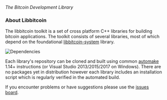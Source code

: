 *The Bitcoin Development Library*

### About Libbitcoin

The libbitcoin toolkit is a set of cross platform C++ libraries for building bitcoin applications. The toolkit consists of several libraries, most of which depend on the foundational [libbitcoin-system](https://github.com/libbitcoin/libbitcoin-system) library. 

![Dependencies](https://raw.githubusercontent.com/libbitcoin/libbitcoin-build/master/img/dependencies.png)

Each library's repository can be cloned and built using common [automake](http://www.gnu.org/software/automake) 1.14+ instructions (or Visual Studio 2013/2015/2017 on Windows). There are no packages yet in distribution however each library includes an installation script which is regularly verified in the automated build.

If you encounter problems or have suggestions please use the [issues board](https://github.com/libbitcoin/libbitcoin/issues).